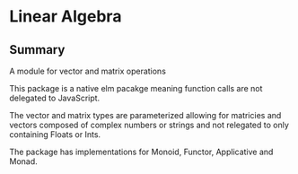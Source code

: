 # Linear Algebra

## Summary

A module for vector and matrix operations

This package is a native elm pacakge meaning function calls are not delegated to JavaScript.

The vector and matrix types are parameterized allowing for matricies and vectors composed of complex numbers or strings and not relegated to only containing Floats or Ints.

The package has implementations for Monoid, Functor, Applicative and Monad.
